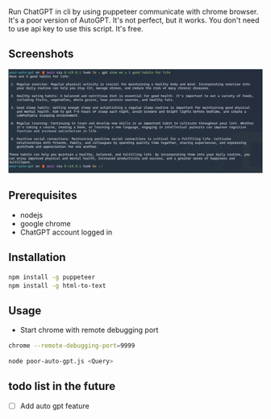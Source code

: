Run ChatGPT in cli by using puppeteer communicate with chrome browser. It's a poor version of AutoGPT. It's not perfect, but it works. 
You don't need to use api key to use this script. It's free.

## Screenshots
![Screenshot](./assets/screenshot.png)

## Prerequisites
- nodejs
- google chrome
- ChatGPT account logged in

## Installation

```bash
npm install -g puppeteer
npm install -g html-to-text
```

## Usage
- Start chrome with remote debugging port
```bash
chrome --remote-debugging-port=9999
```

```bash
node poor-auto-gpt.js <Query>
```


## todo list in the future
- [ ] Add auto gpt feature
